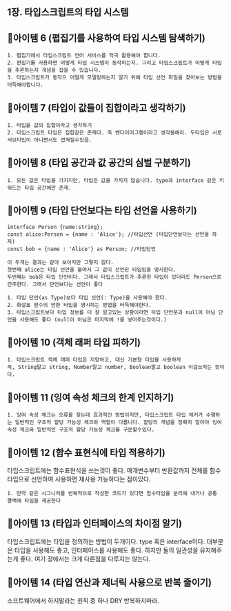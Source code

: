 ## 1장. 타입스크립트의 타입 시스템

## 🎁아이템 6 (폅집기를 사용하여 타입 시스템 탐색하기)

```
1. 폅집기에서 타입스크립트 언어 서비스를 적극 활용해야 합니다.
2. 편집기를 사용하면 어떻게 타입 시스템이 동작하는지. 그리고 타입스크립트가 어떻게 타입을 추론하는지 개념을 잡을 수 있습니다.
3. 타입스크립트가 동작으 어떨게 모델링하는지 알기 위해 타입 선언 파일을 찾아보는 방법을 터득해야합니다.
```

## 🎁아이템 7 (타입이 값들이 집합이라고 생각하기)

```
1. 타입을 값의 집합이라고 생각하기
2. 타입스크립트 타입은 집합같은 존재다. 즉 벤다이어그램이라고 생각을해라. 두타입은 서로 서브타입이 아니면서도 겹쳐질수있음.
```

## 🎁아이템 8 (타입 공간과 값 공간의 심벌 구분하기)

```
1. 모든 값은 타입을 가지지만, 타입은 값을 가지지 않습니다. type과 interface 같은 키워드는 타입 공간에만 존재.
```

## 🎁아이템 9 (타입 단언보다는 타입 선언을 사용하기)

```
interface Person {name:string};
const alice:Person = {name : 'Alice'}; //타입선언 (타입단언보다는 선언을 하자)
const bob = {name : 'Alice'} as Person; //타입단언

이 두개는 결과는 같아 보이지만 그렇지 않다.
첫번째 alice는 타입 선언을 붙여서 그 값이 선언된 타입임을 명시한다.
두번째는 bob은 타입 단언이다. 그래서 타입스크립트가 추론한 타입이 있더라도 Person으로 간주한다. 그래서 단언보다는 선언이 좋다
```

```
1. 타입 단언(as Type)보다 타입 선언(: Type)을 사용해야 한다.
2. 화살표 함수의 반환 타입을 명시하는 방법을 터득해야한다.
3. 타입스크립트보다 타입 정보를 더 잘 알고있는 상황이라면 타입 단언문과 null이 아님 단언을 사용해도 좋다 (null이 아님은 마지막에 !를 넣어주는것이다.)
```

## 🎁아이템 10 (객체 래퍼 타입 피하기)

```
1. 타입스크립트 객체 래퍼 타입은 지양하고, 대신 기본형 타입을 사용하자
즉, String말고 string, Number말고 number, Boolean말고 boolean 이걸쓰자는 뜻이다.
```

## 🎁아이템 11 (잉여 속성 체크의 한계 인지하기)

```
1. 잉여 속성 체크는 오류를 찾는데 효과적인 방법이지만, 타입스크립트 타입 체커가 수행하는 일반적인 구조적 할당 가능성 체크와 역할이 다릅니다. 할당의 개념을 정확히 알아야 잉여속성 체크와 일반적인 구조적 할당 가능성 체크를 구분할수있다.
```

## 🎁아이템 12 (함수 표현식에 타입 적용하기)

타입스크립트에는 함수표현식을 쓰는것이 좋다.
매개변수부터 반환값까지 전체를 함수 타입으로 선언하여 사용하면 재사용 가능하다는 점이있다.

```
1. 만약 같은 시그니처를 반복적으로 작성한 코드가 있다면 함수타임을 분리해 내거나 공통 콜백에 타입을 제공한다
```

## 🎁아이템 13 (타입과 인터페이스의 차이점 알기)

타입스크립트에는 타입을 정의하는 방법이 두개이다.
type 혹은 interface이다. 대부분은 타입을 사용해도 좋고, 인터페이스를 사용해도 좋다. 하지만 둘의 일관성을 유지해주는게 좋다.
여기 장에서는 크게 다른점을 다루지는 않는다.

## 🎁아이템 14 (타입 연산과 제너릭 사용으로 반복 줄이기)

소프트웨어에서 하지말라는 원칙 중 하나 DRY 반복하지마라.
